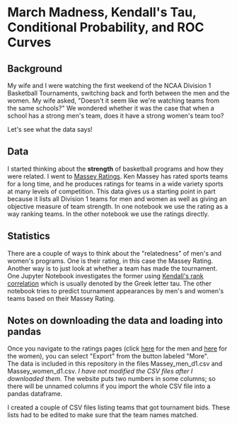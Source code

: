 # March Madness, Kendall's Tau, Conditional Probability, and ROC Curves

## Background

My wife and I were watching the first weekend of the NCAA Division 1 Basketball Tournaments, switching back and forth between the men 
and the women. My wife asked, "Doesn't it seem like we're watching teams from the same schools?" We wondered whether it was the case that when 
a school has a strong men's team, does it have a strong women's team too?

Let's see what the data says!

## Data

I started thinking about the **strength** of basketball programs and how they were related. I went to [Massey Ratings](https://www.masseyratings.com). 
Ken Massey has rated sports teams for a long time, and he produces ratings for teams in a wide variety sports at many levels of competition. This 
data gives us a starting point in part because it lists all Division 1 teams for men and women as well as giving an objective measure of team 
strength. In one notebook we use the rating as a way ranking teams. In the other notebook we use the ratings directly.

## Statistics

There are a couple of ways to think about the "relatedness" of men's and women's programs. One is their rating, in this case the Massey Rating. Another 
way is to just look at whether a team has made the tournament.  One Jupyter Notebook investigates the former using 
[Kendall's rank correlation](https://en.wikipedia.org/wiki/Kendall_rank_correlation_coefficient) which is usually denoted by the Greek letter tau. 
The other notebook tries to predict tournament appearances by men's and women's teams based on their Massey Rating.

## Notes on downloading the data and loading into pandas

Once you navigate to the ratings pages (click [here](https://www.masseyratings.com/cb/ncaa-d1/ratings) for the men 
and [here](https://www.masseyratings.com/cbw/ncaa-d1/ratings) for the women), you can select "Export" from the button labeled "More".  
The data is included in this repository in the files Massey_men_d1.csv 
and Massey_women_d1.csv. _I have not modified the CSV files after I downloaded them._ The website puts two 
numbers in some columns; so there will be unnamed columns if you import the whole CSV file into a pandas dataframe.

I created a couple of CSV files listing teams that got tournament bids. These lists had to be edited to make sure that the team names matched.
